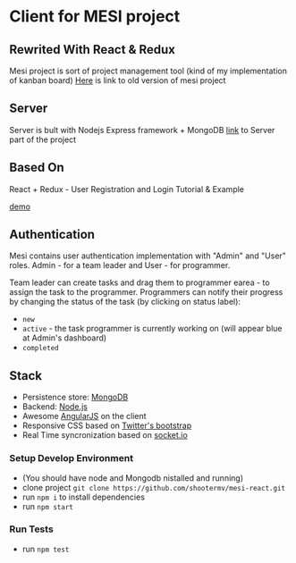 # Client for MESI project

## Rewrited With React & Redux
Mesi project is sort of project management tool (kind of my implementation of kanban board)
[Here](https://github.com/shootermv/mesi) is link to old version of mesi project

## Server
Server is bult with Nodejs Express framework + MongoDB
[link](https://github.com/shootermv/node-mongo-registration-login-api) to Server part of the project

## Based On
React + Redux - User Registration and Login Tutorial & Example

[demo](http://mesi-tasks.herokuapp.com/)

## Authentication
Mesi contains user authentication implementation with "Admin" and "User" roles.
Admin - for a team leader and User - for  programmer.

Team leader can create tasks and drag them to programmer earea - to assign the task to the programmer.
Programmers can notify their progress by changing the status of the task (by clicking on status label):

* `new`
* `active` - the task programmer is currently working on (will appear blue at Admin's dashboard)
* `completed`

## Stack

* Persistence store: [MongoDB](http://www.mongodb.org/)
* Backend: [Node.js](http://nodejs.org/)
* Awesome [AngularJS](http://www.angularjs.org/) on the client
* Responsive CSS based on [Twitter's bootstrap](http://twitter.github.com/bootstrap/)
* Real Time syncronization based on [socket.io](https://socket.io/)


### Setup Develop Environment
* (You should have node and Mongodb nistalled and running)
* clone project `git clone https://github.com/shootermv/mesi-react.git`
* run `npm i` to install dependencies
* run  `npm start`

### Run Tests
* run  `npm test`